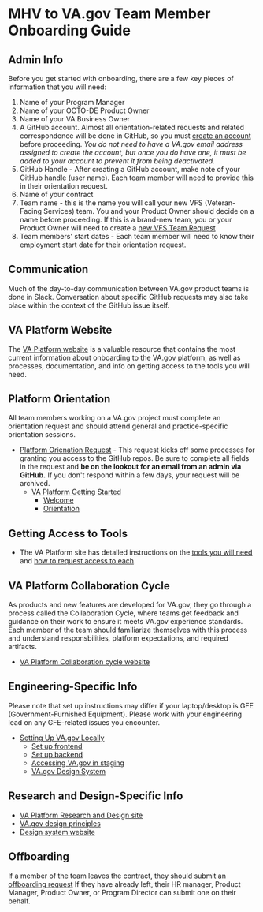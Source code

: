 # MHV to VA.gov Team Member Onboarding Guide

## Admin Info
Before you get started with onboarding, there are a few key pieces of information that you will need:
1. Name of your Program Manager
2. Name of your OCTO-DE Product Owner
3. Name of your VA Business Owner
4. A GitHub account.  Almost all orientation-related requests and related correspondence will be done in GitHub, so you must [create an account](https://github.com/join) before proceeding. *You do not need to have a VA.gov email address assigned to create the account, but once you do have one, it must be added to your account to prevent it from being deactivated.*
5. GitHub Handle - After creating a GitHub account, make note of your GitHub handle (user name).  Each team member will need to provide this in their orientation request.
6. Name of your contract
8. Team name - this is the name you will call your new VFS (Veteran-Facing Services) team.  You and your Product Owner should decide on a name before proceeding.  If this is a brand-new team, you or your Product Owner will need to create a [new VFS Team Request](https://github.com/department-of-veterans-affairs/va.gov-team/issues/new?assignees=&labels=governance-team%2C+analytics-insights&template=new-vfs-team.md&title=New+VFS+Team+%5BInsert+team+name+here%5D)
9. Team members' start dates - Each team member will need to know their employment start date for their orientation request.

## Communication
Much of the day-to-day communication between VA.gov product teams is done in Slack.  Conversation about specific GitHub requests may also take place within the context of the GitHub issue itself.

## VA Platform Website
The [VA Platform website](https://depo-platform-documentation.scrollhelp.site/) is a valuable resource that contains the most current information about onboarding to the VA.gov platform, as well as processes, documentation, and info on getting access to the tools you will need.


## Platform Orientation
All team members working on a VA.gov project must complete an orientation request and should attend general and practice-specific orientation sessions. 

- [Platform Orienation Request](https://github.com/department-of-veterans-affairs/va.gov-team/issues/new?assignees=&labels=governance-team%2C+analytics-insights%2C+analytics-request&template=orientation-epic.md&title=Platform+Orientation+Template+%5BYour+name+here%5D) - This request kicks off some processes for granting you access to the GitHub repos. Be sure to complete all fields in the request and **be on the lookout for an email from an admin via GitHub.** If you don't respond within a few days, your request will be archived.
  - [VA Platform Getting Started](https://depo-platform-documentation.scrollhelp.site/getting-started/)
    - [Welcome](https://depo-platform-documentation.scrollhelp.site/getting-started/welcome)
    - [Orientation](https://depo-platform-documentation.scrollhelp.site/getting-started/platform-orientation)

## Getting Access to Tools
- The VA Platform site has detailed instructions on the [tools you will need](https://depo-platform-documentation.scrollhelp.site/getting-started/platform-tools) and [how to request access to each](https://depo-platform-documentation.scrollhelp.site/getting-started/request-access-to-tools).

## VA Platform Collaboration Cycle
As products and new features are developed for VA.gov, they go through a process called the Collaboration Cycle, where teams get feedback and guidance on their work to ensure it meets VA.gov experience standards.  Each member of the team should familiarize themselves with this process and understand responsbilities, platform expectations, and required artifacts.
- [VA Platform Collaboration cycle website](https://depo-platform-documentation.scrollhelp.site/collaboration-cycle/)

## Engineering-Specific Info
Please note that set up instructions may differ if your laptop/desktop is GFE (Government-Furnished Equipment).  Please work with your engineering lead on any GFE-related issues you encounter.
- [Setting Up VA.gov Locally](https://depo-platform-documentation.scrollhelp.site/getting-started/setting-up-va-gov-locally)
  - [Set up frontend](https://depo-platform-documentation.scrollhelp.site/developer-docs/setting-up-your-local-frontend-environment)
  - [Set up backend](https://github.com/department-of-veterans-affairs/vets-api#base-setup)
  - [Accessing VA.gov in staging](https://github.com/department-of-veterans-affairs/va.gov-team-sensitive/blob/master/Administrative/accessing-staging.md)
  - [VA.gov Design System](https://design.va.gov/)

## Research and Design-Specific Info
- [VA Platform Research and Design site](https://depo-platform-documentation.scrollhelp.site/research-design/)
- [VA.gov design principles](https://design.va.gov/about/principles)
- [Design system website](https://design.va.gov/)

## Offboarding
If a member of the team leaves the contract, they should submit an [offboarding request](https://github.com/department-of-veterans-affairs/va.gov-team/issues/new?assignees=&labels=analytics-insights%2C+Offboarding%2C+operations&template=offboarding-request.md&title=Offboarding+of+%5Bindividual%5D)  If they have already left, their HR manager, Product Manager, Product Owner, or Program Director can submit one on their behalf.
